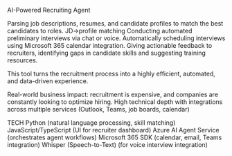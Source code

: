 AI-Powered Recruiting Agent


Parsing job descriptions, resumes, and candidate profiles to match the best candidates to roles. JD->profile matching
Conducting automated preliminary interviews via chat or voice.
Automatically scheduling interviews using Microsoft 365 calendar integration.
Giving actionable feedback to recruiters, identifying gaps in candidate skills and suggesting training resources.


This tool turns the recruitment process into a highly efficient, automated, and data-driven experience.



Real-world business impact: recruitment is expensive, and companies are constantly looking to optimize hiring.
High technical depth with integrations across multiple services (Outlook, Teams, job boards, calendar)




TECH
Python (natural language processing, skill matching)
JavaScript/TypeScript (UI for recruiter dashboard)
Azure AI Agent Service (orchestrates agent workflows)
Microsoft 365 SDK (calendar, email, Teams integration)
Whisper (Speech-to-Text) (for voice interview integration)



